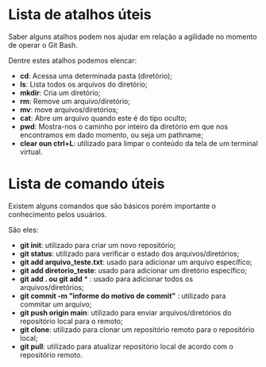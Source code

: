 # Lista de atalhos úteis

Saber alguns atalhos podem nos ajudar em relação a agilidade no momento de operar o Git Bash.

Dentre estes atalhos podemos elencar:

 - **cd**: Acessa uma determinada pasta (diretório);
 - **ls**: Lista todos os arquivos do diretório;
 - **mkdir**: Cria um diretório;
 - **rm**: Remove um arquivo/diretório;
 - **mv**: move arquivos/diretórios;
 - **cat**: Abre um arquivo quando este é do tipo oculto;
 - **pwd**: Mostra-nos o caminho por inteiro da diretório em que nos encontramos em dado momento, ou seja um pathname;
 - **clear oun ctrl+L**: utilizado para limpar o conteúdo da tela de um terminal virtual.

# Lista de comando úteis

Existem alguns comandos que são básicos porém importante o conhecimento pelos usuários.

São eles:

 - **git init**: utilizado para criar um novo repositório;
 - **git status**: utilizado para verificar o estado dos arquivos/diretórios;
 - **git add arquivo_teste.txt**: usado para adicionar um arquivo específico;
 - **git add diretorio_teste**: usado para adicionar um diretório específico;
 - **git add . ou git add** * : usado para adicionar todos os arquivos/diretórios;
 - **git commit -m "informe do motivo de commit"** : utilizado para commitar um arquivo;
 - **git push origin main**: utilizado para enviar arquivos/diretórios do repositório local para o remoto;
 - **git clone**: utilizado para clonar um repositório remoto para o repositório local; 
 - **git pull**: utilizado para atualizar repositório local de acordo com o repositório remoto.